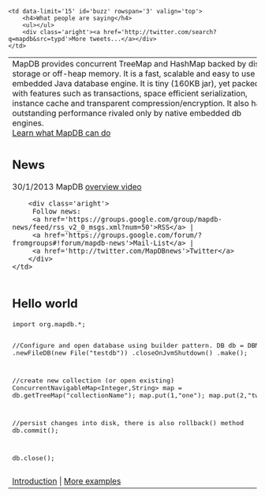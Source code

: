 <script src='js/twitter.js'></script>
<table>
<tr>
    <td width='70%'>
MapDB provides concurrent TreeMap and HashMap backed by disk storage or off-heap memory.
It is a fast, scalable and easy to use embedded Java database engine. It is tiny (160KB jar),
yet packed with features such as transactions, space efficient serialization, instance cache
and transparent compression/encryption. It also has outstanding performance rivaled only by
native embedded db engines.
<div class='aright'><a href='features.html'>Learn what MapDB can do</a></div>
    </td>

    <td data-limit='15' id='buzz' rowspan='3' valign='top'>
        <h4>What people are saying</h4>
        <ul></ul>
        <div class='aright'><a href='http://twitter.com/search?q=mapdb&src=typd'>More tweets...</a></div>
    </td>
</tr>
<tr>
    <td>
        <h2>News</h2>
        <p>30/1/2013 MapDB <a href="http://youtu.be/FdZmyEHcWLI">overview video</a></p>

        <div class='aright'>
         Follow news:
         <a href='https://groups.google.com/group/mapdb-news/feed/rss_v2_0_msgs.xml?num=50'>RSS</a> |
         <a href='https://groups.google.com/forum/?fromgroups#!forum/mapdb-news'>Mail-List</a> |
         <a href='http://twitter.com/MapDBnews'>Twitter</a>
        </div>
    </td>
</tr>

<tr>
    <td>
<h2>Hello world</h2>
<pre>
import org.mapdb.*;

//Configure and open database using builder pattern.
DB db = DBMaker
    .newFileDB(new File("testdb"))
    .closeOnJvmShutdown()
    .make();

//create new collection (or open existing)
ConcurrentNavigableMap<Integer,String> map = db.getTreeMap("collectionName");
map.put(1,"one");
map.put(2,"two");

//persist changes into disk, there is also rollback() method
db.commit();

db.close();
</pre>
<div class='aright'>
<a href='doc/10-intro.html'>Introduction</a> |
<a href='https://github.com/jankotek/MapDB/tree/master/src/test/java/examples'>More examples</a>
</div>
    </td>
</tr>
<tr>
</table>


